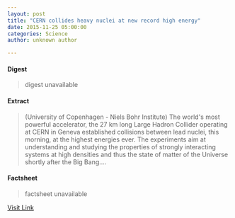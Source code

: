 ```yaml
---
layout: post
title: "CERN collides heavy nuclei at new record high energy"
date: 2015-11-25 05:00:00
categories: Science
author: unknown author

---
```



#### Digest
>digest unavailable

#### Extract
>(University of Copenhagen - Niels Bohr Institute) The world's most powerful accelerator, the 27 km long Large Hadron Collider operating at CERN in Geneva established collisions between lead nuclei, this morning, at the highest energies ever. The experiments aim at understanding and studying the properties of strongly interacting systems at high densities and thus the state of matter of the Universe shortly after the Big Bang....

#### Factsheet
>factsheet unavailable

[Visit Link](http://www.eurekalert.org/pub_releases/2015-11/uoc--cch112515.php)


